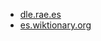 * [dle.rae.es](https://dle.rae.es/sarasa)
* [es.wiktionary.org](https://es.wiktionary.org/wiki/sarasa)
